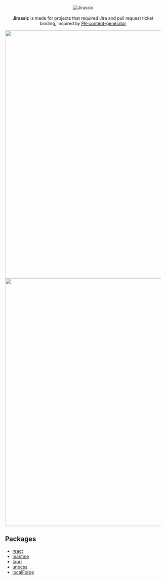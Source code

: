 <p align="center">
<img src="https://user-images.githubusercontent.com/22793771/208934842-8201a15a-45a0-4274-bdbf-55a3d4f40eb2.png" alt="Jirassic">
<br>
<br>
<strong>Jirassic</strong> is made for projects that required Jira and pull request ticket binding, inspired by <a href="https://github.com/TomatoSoup0126/PR-content-generator">PR-content-generator</a>
</p>


<p align="center">
<img src="https://user-images.githubusercontent.com/22793771/208471387-1d23778f-0c6b-46b8-b77c-63cc8732faf0.png" alt="" width="800">
<img src="https://user-images.githubusercontent.com/22793771/208471545-cd0cd30f-eaa7-4b32-88b6-6272227b75fa.png" alt="" width="800">
</p>

## Packages

- [react](https://beta.reactjs.org/)
- [mantine](https://mantine.dev/)
- [tauri](https://tauri.app/)
- [unocss](https://uno.antfu.me/)
- [localForge](https://localforage.github.io/localForage/)
